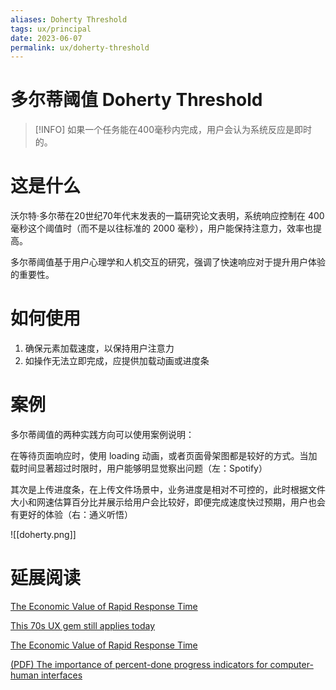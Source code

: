 ```yaml
---
aliases: Doherty Threshold
tags: ux/principal
date: 2023-06-07
permalink: ux/doherty-threshold
---
```

# 多尔蒂阈值 Doherty Threshold

> [!INFO] 如果一个任务能在400毫秒内完成，用户会认为系统反应是即时的。

# 这是什么

沃尔特·多尔蒂在20世纪70年代末发表的一篇研究论文表明，系统响应控制在 400毫秒这个阈值时（而不是以往标准的 2000 毫秒），用户能保持注意力，效率也提高。  

多尔蒂阈值基于用户心理学和人机交互的研究，强调了快速响应对于提升用户体验的重要性。

# 如何使用

1. 确保元素加载速度，以保持用户注意力  
2. 如操作无法立即完成，应提供加载动画或进度条

# 案例

多尔蒂阈值的两种实践方向可以使用案例说明：  

在等待页面响应时，使用 loading 动画，或者页面骨架图都是较好的方式。当加载时间显著超过时限时，用户能够明显觉察出问题（左：Spotify）  

其次是上传进度条，在上传文件场景中，业务进度是相对不可控的，此时根据文件大小和网速估算百分比并展示给用户会比较好，即便完成速度快过预期，用户也会有更好的体验（右：通义听悟）

![[doherty.png]]

# 延展阅读

[The Economic Value of Rapid Response Time](https://jlelliotton.blogspot.ca/p/the-economic-value-of-rapid-response.html)

[This 70s UX gem still applies today](https://medium.com/@Gugel/the-doherty-threshold-5471ca990de6)

[The Economic Value of Rapid Response Time](https://daverupert.com/2015/06/doherty-threshold/)

[(PDF) The importance of percent-done progress indicators for computer-human interfaces](https://www.researchgate.net/publication/234791131_The_importance_of_percent-done_progress_indicators_for_computer-human_interfaces)